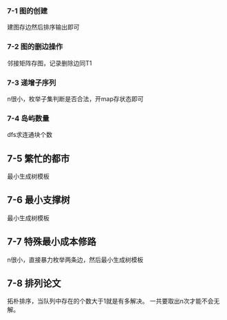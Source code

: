 ### 7-1 图的创建

建图存边然后排序输出即可

 ### 7-2 图的删边操作

邻接矩阵存图，记录删除边同T1

###  **7-3 递增子序列** 

n很小，枚举子集判断是否合法，开map存状态即可

 ### 7-4 岛屿数量

dfs求连通块个数 

## 7-5 繁忙的都市

最小生成树模板

## 7-6 最小支撑树

最小生成树模板

## 7-7 特殊最小成本修路

n很小，直接暴力枚举两条边，然后最小生成树模板

## 7-8 排列论文

拓朴排序，当队列中存在的个数大于1就是有多解决。
一共要取出n次才能不会无解。